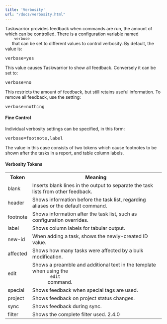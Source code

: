 ```yaml
---
title: 'Verbosity'
url: "/docs/verbosity.html"
---
```

<div class="col-md-10 main">
 <div class="row">
  <a name="verbosity">
  </a>
  <p>
   Taskwarrior provides feedback when commands are run, the amount
              of which can be controlled.  There is a configuration variable
              named
   <code>
    verbose
   </code>
   that can be set to different values
              to control verbosity.  By default, the value is:
  </p>
  <pre>verbose=yes</pre>
  <p>
   This value causes Taskwarrior to show all feedback.  Conversely
              it can be set to:
  </p>
  <pre>verbose=no</pre>
  <p>
   This restricts the amount of feedback, but still retains useful
              information.  To remove all feedback, use the setting:
  </p>
  <pre>verbose=nothing</pre>
  <a name="control">
  </a>
  <h4>
   Fine Control
  </h4>
  <p>
   Individual verbosity settings can be specified, in this form:
  </p>
  <pre>verbose=footnote,label</pre>
  <p>
   The value in this case consists of two tokens which cause
              footnotes to be shown after the tasks in a report, and table
              column labels.
  </p>
  <a name="tokens">
  </a>
  <h4>
   Verbosity Tokens
  </h4>
  <p>
   <table class="table table-striped table-condensed">
    <tr>
     <th>
      Token
     </th>
     <th>
      Meaning
     </th>
    </tr>
    <tr>
     <td>
      blank
     </td>
     <td>
      Inserts blank lines in the output to separate the task lists from other feedback.
     </td>
    </tr>
    <tr>
     <td>
      header
     </td>
     <td>
      Shows information before the task list, regarding aliases or the default command.
     </td>
    </tr>
    <tr>
     <td>
      footnote
     </td>
     <td>
      Shows information after the task list, such as configuration overrides.
     </td>
    </tr>
    <tr>
     <td>
      label
     </td>
     <td>
      Shows column labels for tabular output.
     </td>
    </tr>
    <tr>
     <td>
      new-id
     </td>
     <td>
      When adding a task, shows the newly-created ID value.
     </td>
    </tr>
    <tr>
     <td>
      affected
     </td>
     <td>
      Shows how many tasks were affected by a bulk modification.
     </td>
    </tr>
    <tr>
     <td>
      edit
     </td>
     <td>
      Shows a preamble and additional text in the template when using the
      <code>
       edit
      </code>
      command.
     </td>
    </tr>
    <tr>
     <td>
      special
     </td>
     <td>
      Shows feedback when special tags are used.
     </td>
    </tr>
    <tr>
     <td>
      project
     </td>
     <td>
      Shows feedback on project status changes.
     </td>
    </tr>
    <tr>
     <td>
      sync
     </td>
     <td>
      Shows feedback during sync.
     </td>
    </tr>
    <tr>
     <td>
      filter
     </td>
     <td>
      Shows the complete filter used.
      <span class="label label-success">
       2.4.0
      </span>
     </td>
    </tr>
   </table>
  </p>
 </div>
 <br/>
 <br/>
</div>


